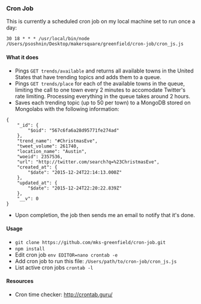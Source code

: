 ### Cron Job

This is currently a scheduled cron job on my local machine set to run once a day:


```
30 18 * * * /usr/local/bin/node /Users/psoshnin/Desktop/makersquare/greenfield/cron-job/cron_js.js
```

#### What it does

- Pings `GET trends/available` and returns all available towns in the United States that have trending topics and adds them to a queue. 
- Pings `GET trends/place` for each of the available towns in the queue, limiting the call to one town every 2 minutes to accomodate Twitter's rate limiting. Processing everything in the queue takes around 2 hours.
- Saves each trending topic (up to 50 per town) to a MongoDB stored on Mongolabs with the following information:

```
{
    "_id": {
        "$oid": "567c6fa6a28d95771fe274ad"
    },
    "trend_name": "#ChristmasEve",
    "tweet_volume": 261740,
    "location_name": "Austin",
    "woeid": 2357536,
    "url": "http://twitter.com/search?q=%23ChristmasEve",
    "created_at": {
        "$date": "2015-12-24T22:14:13.000Z"
    },
    "updated_at": {
        "$date": "2015-12-24T22:20:22.839Z"
    },
    "__v": 0
}
```

- Upon completion, the job then sends me an email to notify that it's done.

#### Usage

- `git clone https://github.com/mks-greenfield/cron-job.git`
- `npm install`
- Edit cron job `env EDITOR=nano crontab -e`
- Add cron job to run this file: `/Users/path/to/cron-job/cron_js.js`
- List active cron jobs `crontab -l`

#### Resources

- Cron time checker: http://crontab.guru/




